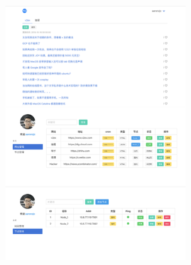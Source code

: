 <p align="center">
<img width="480px" height="auto" src="assets/index.png" />

<img width="480px" height="auto" src="assets/site.png" />

<img width="480px" height="auto" src="assets/node.png" />
</p>